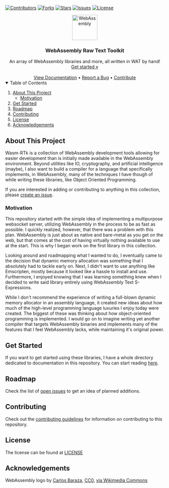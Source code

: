 [![Contributors](https://img.shields.io/github/contributors/AdrianGjerstad/wasm-rtk.svg?style=for-the-badge)](https://github.com/AdrianGjerstad/wasm-rtk/graphs/contributors)
[![Forks](https://img.shields.io/github/forks/AdrianGjerstad/wasm-rtk.svg?style=for-the-badge)](https://github.com/AdrianGjerstad/wasm-rtk/network/members)
[![Stars](https://img.shields.io/github/stars/AdrianGjerstad/wasm-rtk.svg?style=for-the-badge)](https://github.com/AdrianGjerstad/wasm-rtk/stargazers)
[![Issues](https://img.shields.io/github/issues/AdrianGjerstad/wasm-rtk.svg?style=for-the-badge)](https://github.com/AdrianGjerstad/wasm-rtk/issues)
[![License](https://img.shields.io/github/license/AdrianGjerstad/wasm-rtk.svg?style=for-the-badge)](https://github.com/AdrianGjerstad/wasm-rtk/blob/main/LICENSE)

<div align="center">
  <a href="https://github.com/AdrianGjerstad/wasm-rtk">
    <img src="https://upload.wikimedia.org/wikipedia/commons/1/1f/WebAssembly_Logo.svg" alt="WebAssembly" width="80" height="80"></img>
  </a>
  <h3 align="center">WebAssembly Raw Text Toolkit</h3>
  
  <div align="center">
    An array of WebAssembly libraries and more, all written in WAT by hand!
    <br/>
    <a href="#get-started">Get started &raquo;</a>
    <br/>
    <br/>
    <a href="https://github.com/AdrianGjerstad/wasm-rtk/blob/main/docs/README.md">View Documentation</a> &bull;
    <a href="https://github.com/AdrianGjerstad/wasm-rtk/issues">Report a Bug</a> &bull;
    <a href="#contibuting">Contribute</a>
  </div>
</div>

<details open>
  <summary>Table of Contents</summary>
  <ol>
    <li>
      <a href="#about-this-project">About This Project</a>
      <ul>
        <li><a href="#motivation">Motivation</a></li>
      </ul>
    </li>
    <li><a href="#get-started">Get Started</a></li>
    <li><a href="#roadmap">Roadmap</a></li>
    <li><a href="#contributing">Contributing</a></li>
    <li><a href="#license">License</a></li>
    <li><a href="#acknowledgements">Acknowledgements</a></li>
  </ol>
</details>

## About This Project

Wasm-RTk is a collection of WebAssembly development tools allowing for easier development than is initially made available in the WebAssembly environment. Beyond utilities like IO, cryptography, and artificial intelligence (maybe), I also want to build a compiler for a language that specifically implements, in WebAssembly, many of the techniques I have though of while writing these libraries, like Object Oriented Programming.

If you are interested in adding or contributing to anything in this collection, please <a href="https://github.com/AdrianGjerstad/wasm-rtk/issues">create an issue</a>.

### Motivation

This repository started with the simple idea of implementing a multipurpose websocket server, utilizing WebAssembly in the process to be as fast as possible. I quickly realized, however, that there was a problem with this plan. WebAssembly is just about as native and bare-metal as you get on the web, but that comes at the cost of having virtually nothing available to use at the start. This is why I began work on the first library in this collection.

Looking around and roadmapping what I wanted to do, I eventually came to the decision that dynamic memory allocation was something that I absolutely had to tackle early on. Next, I didn't want to use anything like Emscripten, mostly because it looked like a hassle to install and use. Furthermore, I enjoyed knowing that I was learning something knew when I decided to write said library entirely using WebAssembly Text S-Expressions.

While I don't recommend the experience of writing a full-blown dynamic memory allocator in an assembly language, it created new ideas about how much of the high-level programming language luxuries I enjoy today were created. The biggest of these was thinking about how object-oriented programming is implemented. I would go on to imagine writing yet another compiler that targets WebAssembly binaries and implements many of the features that I feel WebAssembly lacks, while maintaining it's original power.

## Get Started

If you want to get started using these libraries, I have a whole directory dedicated to documentation in this repository. You can start reading <a href="https://github.com/AdrianGjerstad/wasm-rtk/blob/main/docs/GETTING_STARTED.md">here</a>.

## Roadmap

Check the list of <a href="https://github.com/AdrianGjerstad/wasm-rtk/issues">open issues</a> to get an idea of planned additions.

## Contributing

Check out the <a href="https://github.com/AdrianGjerstad/wasm-rtk/blob/main/CONTRIBUTING.md">contributing guidelines</a> for information on contributing to this repository.

## License

The license can be found at <a href="https://github.com/AdrianGjerstad/wasm-rtk/blob/main/LICENSE">LICENSE</a>

## Acknowledgements

WebAssembly logo by <a href="https://github.com/carlosbaraza">Carlos Baraza</a>, <a href="https://creativecommons.org/publicdomain/zero/1.0/">CC0</a>, <a href="https://commons.wikimedia.org/wiki/File:WebAssembly_Logo.svg">via Wikimedia Commons</a>

